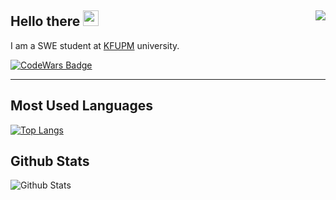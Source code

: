 ## Hello there <a href=null><img src="https://media.giphy.com/media/hvRJCLFzcasrR4ia7z/giphy.gif" width="25px"></a><a href=null><img src="https://komarev.com/ghpvc/?username=Yokozuna59&color=dc143c" align=right></a>

I am a SWE student at [KFUPM](https://www.kfupm.edu.sa/) university.

[![CodeWars Badge](https://www.codewars.com/users/Yokozuna59/badges/large)](https://www.codewars.com/users/Yokozuna59)

<!-- &left_color=green&right_color=red -->

---

## Most Used Languages

[![Top Langs](https://github-readme-stats.vercel.app/api/top-langs/?username=Yokozuna59&theme=gotham)](https://github.com/anuraghazra/Yokozuna59)

## Github Stats

![Github Stats](https://github-readme-stats.vercel.app/api?username=yokozuna59&theme=gotham)

